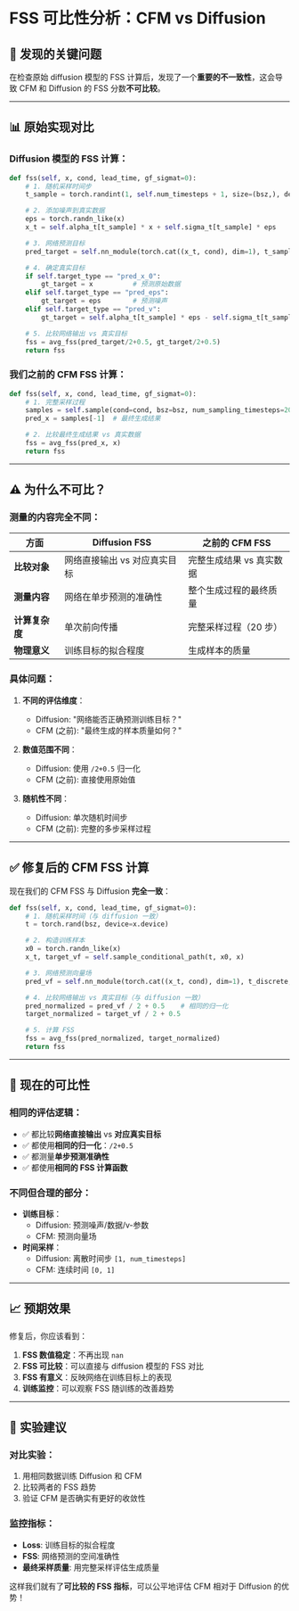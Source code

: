 # FSS 可比性分析：CFM vs Diffusion

## 🚨 发现的关键问题

在检查原始 diffusion 模型的 FSS 计算后，发现了一个**重要的不一致性**，这会导致 CFM 和 Diffusion 的 FSS 分数**不可比较**。

---

## 📊 原始实现对比

### **Diffusion 模型的 FSS 计算**：

```python
def fss(self, x, cond, lead_time, gf_sigmat=0):
    # 1. 随机采样时间步
    t_sample = torch.randint(1, self.num_timesteps + 1, size=(bsz,), device=x.device)

    # 2. 添加噪声到真实数据
    eps = torch.randn_like(x)
    x_t = self.alpha_t[t_sample] * x + self.sigma_t[t_sample] * eps

    # 3. 网络预测目标
    pred_target = self.nn_module(torch.cat((x_t, cond), dim=1), t_sample, lead_time)

    # 4. 确定真实目标
    if self.target_type == "pred_x_0":
        gt_target = x          # 预测原始数据
    elif self.target_type == "pred_eps":
        gt_target = eps        # 预测噪声
    elif self.target_type == "pred_v":
        gt_target = self.alpha_t[t_sample] * eps - self.sigma_t[t_sample] * x

    # 5. 比较网络输出 vs 真实目标
    fss = avg_fss(pred_target/2+0.5, gt_target/2+0.5)
    return fss
```

### **我们之前的 CFM FSS 计算**：

```python
def fss(self, x, cond, lead_time, gf_sigmat=0):
    # 1. 完整采样过程
    samples = self.sample(cond=cond, bsz=bsz, num_sampling_timesteps=20)
    pred_x = samples[-1]  # 最终生成结果

    # 2. 比较最终生成结果 vs 真实数据
    fss = avg_fss(pred_x, x)
    return fss
```

---

## ⚠️ 为什么不可比？

### **测量的内容完全不同**：

| 方面           | Diffusion FSS                | 之前的 CFM FSS           |
| -------------- | ---------------------------- | ------------------------ |
| **比较对象**   | 网络直接输出 vs 对应真实目标 | 完整生成结果 vs 真实数据 |
| **测量内容**   | 网络在单步预测的准确性       | 整个生成过程的最终质量   |
| **计算复杂度** | 单次前向传播                 | 完整采样过程（20 步）    |
| **物理意义**   | 训练目标的拟合程度           | 生成样本的质量           |

### **具体问题**：

1. **不同的评估维度**：

   - Diffusion: "网络能否正确预测训练目标？"
   - CFM (之前): "最终生成的样本质量如何？"

2. **数值范围不同**：

   - Diffusion: 使用 `/2+0.5` 归一化
   - CFM (之前): 直接使用原始值

3. **随机性不同**：
   - Diffusion: 单次随机时间步
   - CFM (之前): 完整的多步采样过程

---

## ✅ 修复后的 CFM FSS 计算

现在我们的 CFM FSS 与 Diffusion **完全一致**：

```python
def fss(self, x, cond, lead_time, gf_sigmat=0):
    # 1. 随机采样时间（与 diffusion 一致）
    t = torch.rand(bsz, device=x.device)

    # 2. 构造训练样本
    x0 = torch.randn_like(x)
    x_t, target_vf = self.sample_conditional_path(t, x0, x)

    # 3. 网络预测向量场
    pred_vf = self.nn_module(torch.cat((x_t, cond), dim=1), t_discrete, lead_time)

    # 4. 比较网络输出 vs 真实目标（与 diffusion 一致）
    pred_normalized = pred_vf / 2 + 0.5    # 相同的归一化
    target_normalized = target_vf / 2 + 0.5

    # 5. 计算 FSS
    fss = avg_fss(pred_normalized, target_normalized)
    return fss
```

---

## 🎯 现在的可比性

### **相同的评估逻辑**：

- ✅ 都比较**网络直接输出** vs **对应真实目标**
- ✅ 都使用**相同的归一化**：`/2+0.5`
- ✅ 都测量**单步预测准确性**
- ✅ 都使用**相同的 FSS 计算函数**

### **不同但合理的部分**：

- **训练目标**：
  - Diffusion: 预测噪声/数据/v-参数
  - CFM: 预测向量场
- **时间采样**：
  - Diffusion: 离散时间步 `[1, num_timesteps]`
  - CFM: 连续时间 `[0, 1]`

---

## 📈 预期效果

修复后，你应该看到：

1. **FSS 数值稳定**：不再出现 `nan`
2. **FSS 可比较**：可以直接与 diffusion 模型的 FSS 对比
3. **FSS 有意义**：反映网络在训练目标上的表现
4. **训练监控**：可以观察 FSS 随训练的改善趋势

---

## 🔬 实验建议

### **对比实验**：

1. 用相同数据训练 Diffusion 和 CFM
2. 比较两者的 FSS 趋势
3. 验证 CFM 是否确实有更好的收敛性

### **监控指标**：

- **Loss**: 训练目标的拟合程度
- **FSS**: 网络预测的空间准确性
- **最终采样质量**: 用完整采样评估生成质量

这样我们就有了**可比较的 FSS 指标**，可以公平地评估 CFM 相对于 Diffusion 的优势！
